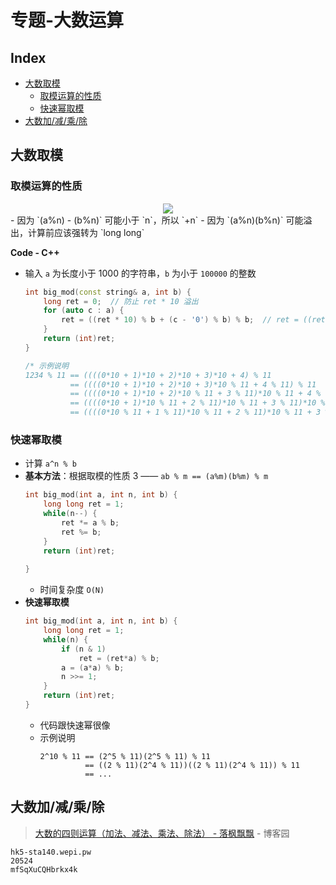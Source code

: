 专题-大数运算
===

Index
---
<!-- TOC -->

- [大数取模](#大数取模)
  - [取模运算的性质](#取模运算的性质)
  - [快速幂取模](#快速幂取模)
- [大数加/减/乘/除](#大数加减乘除)

<!-- /TOC -->

## 大数取模

### 取模运算的性质
<div align="center"><a href="http://www.codecogs.com/eqnedit.php?latex=\fn_cs&space;\begin{aligned}&space;&(a&plus;b)\;\%\;m=(a\;\%\;m&plus;b\;\%\;m)\;\%\;m\\&space;&(a-b)\;\%\;m=(a\;\%\;m-b\;\%\;m{\color{Red}\;&plus;\;m})\;\%\;m\\&space;&ab\;\%\;m=(a\;\%\;m)(b\;\%\;m)\;\%\;m&space;\end{aligned}"><img src="../_assets/公式_20180811215806.png" height="" /></a></div>
- 因为 `(a%n) - (b%n)` 可能小于 `n`，所以 `+n`
- 因为 `(a%n)(b%n)` 可能溢出，计算前应该强转为 `long long`

**Code - C++**

- 输入 `a` 为长度小于 1000 的字符串，`b` 为小于 `100000` 的整数
  ```C++
  int big_mod(const string& a, int b) {
      long ret = 0;  // 防止 ret * 10 溢出
      for (auto c : a) {
          ret = ((ret * 10) % b + (c - '0') % b) % b;  // ret = ((ret * 10) + (c - '0')) % b
      }
      return (int)ret;
  }

  /* 示例说明
  1234 % 11 == ((((0*10 + 1)*10 + 2)*10 + 3)*10 + 4) % 11
            == ((((0*10 + 1)*10 + 2)*10 + 3)*10 % 11 + 4 % 11) % 11
            == ((((0*10 + 1)*10 + 2)*10 % 11 + 3 % 11)*10 % 11 + 4 % 11) % 11
            == ((((0*10 + 1)*10 % 11 + 2 % 11)*10 % 11 + 3 % 11)*10 % 11 + 4 % 11) % 11
            == ((((0*10 % 11 + 1 % 11)*10 % 11 + 2 % 11)*10 % 11 + 3 % 11)*10 % 11 + 4 % 11) % 11
  ```

### 快速幂取模
- 计算 `a^n % b`
- **基本方法**：根据取模的性质 3 —— `ab % m == (a%m)(b%m) % m`
  ```C++
  int big_mod(int a, int n, int b) {
      long long ret = 1;
      while(n--) {
          ret *= a % b;
          ret %= b;
      }
      return (int)ret;
      
  }
  ```
  - 时间复杂度 `O(N)`
- **快速幂取模**
  ```C++
  int big_mod(int a, int n, int b) {
      long long ret = 1;
      while(n) {
          if (n & 1)
              ret = (ret*a) % b;
          a = (a*a) % b;
          n >>= 1;
      }
      return (int)ret;
  }
  ```
  - 代码跟快速幂很像
  - 示例说明
    ```
    2^10 % 11 == (2^5 % 11)(2^5 % 11) % 11
              == ((2 % 11)(2^4 % 11))((2 % 11)(2^4 % 11)) % 11
              == ...
    ```

## 大数加/减/乘/除
> [大数的四则运算（加法、减法、乘法、除法） - 落枫飘飘](https://www.cnblogs.com/wuqianling/p/5387099.html) - 博客园 







```
hk5-sta140.wepi.pw
20524
mfSqXuCQHbrkx4k
```

